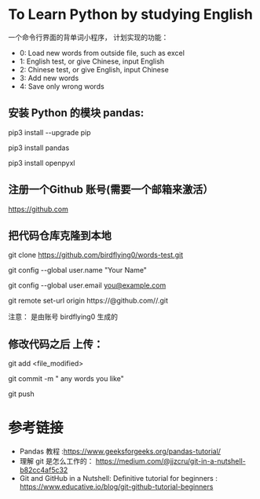 # To Learn Python by studying English 

 一个命令行界面的背单词小程序， 计划实现的功能：

* 0: Load new words from outside file, such as excel
* 1: English test, or give Chinese, input English
* 2: Chinese test, or give English, input Chinese
* 3: Add new words
* 4: Save only wrong words



## 安装 Python 的模块 pandas: 

pip3 install --upgrade pip

pip3 install pandas

pip3 install openpyxl

## 注册一个Github 账号(需要一个邮箱来激活）

https://github.com

## 把代码仓库克隆到本地

git clone https://github.com/birdflying0/words-test.git

git config --global user.name "Your Name"

git config --global user.email you@example.com

git remote set-url origin https://<githubtoken>@github.com/<username>/<repositoryname>.git

注意：<githubtoken> 是由账号 birdflying0 生成的 


## 修改代码之后 上传：

git add  <file_modified>

git commit  -m " any words you like"

git push 

# 参考链接

 * Pandas 教程 :https://www.geeksforgeeks.org/pandas-tutorial/
 * 理解 git 是怎么工作的： https://medium.com/@jjzcru/git-in-a-nutshell-b82cc4af5c32
 * Git and GitHub in a Nutshell: Definitive tutorial for beginners : https://www.educative.io/blog/git-github-tutorial-beginners
